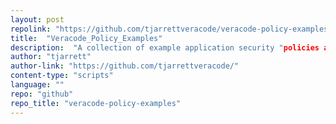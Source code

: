 ```yaml
---
layout: post
repolink: "https://github.com/tjarrettveracode/veracode-policy-examples"
title:  "Veracode_Policy_Examples"
description:  "A collection of example application security "policies as code" that can be added to your Veracode organization account."
author: "tjarrett"
author-link: "https://github.com/tjarrettveracode/"
content-type: "scripts"
language: ""
repo: "github"
repo_title: "veracode-policy-examples"
---
```

